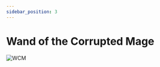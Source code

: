 ```yaml
---
sidebar_position: 3
---
```


# Wand of the Corrupted Mage

![WCM](https://vwiki.valorserver.com/api/item/picture/wand%20of%20the%20corrupted%20mage)
